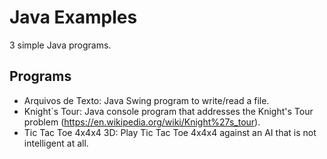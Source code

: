 # Java Examples
3 simple Java programs.

## Programs
- Arquivos de Texto: Java Swing program to write/read a file.
- Knight`s Tour: Java console program that addresses the Knight's Tour problem (https://en.wikipedia.org/wiki/Knight%27s_tour).
- Tic Tac Toe 4x4x4 3D: Play Tic Tac Toe 4x4x4 against an AI that is not intelligent at all.
